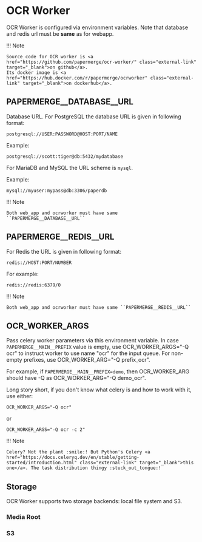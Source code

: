 # OCR Worker

OCR Worker is configured via environment variables.
Note that database and redis url must be **same** as for webapp.


!!! Note

	Source code for OCR worker is <a href="https://github.com/papermerge/ocr-worker/" class="external-link" target="_blank">on github</a>.
	Its docker image is <a href="https://hub.docker.com/r/papermerge/ocrworker" class="external-link" target="_blank">on dockerhub</a>.

## PAPERMERGE__DATABASE__URL

Database URL. For PostgreSQL the database URL is given in following format:

```
postgresql://USER:PASSWORD@HOST:PORT/NAME
```

Example:

```
postgresql://scott:tiger@db:5432/mydatabase
```


For MariaDB and MySQL the URL scheme is `mysql`.

Example:

```
mysql://myuser:mypass@db:3306/paperdb
```

!!! Note

    Both web_app and ocrworker must have same ``PAPERMERGE__DATABASE__URL``


## PAPERMERGE__REDIS__URL

For Redis the URL is given in following format:

```
redis://HOST:PORT/NUMBER
```

For example:

```
redis://redis:6379/0
```

!!! Note

    Both web_app and ocrworker must have same ``PAPERMERGE__REDIS__URL``

## OCR_WORKER_ARGS

Pass celery worker parameters via this environment variable.
In case `PAPERMERGE__MAIN__PREFIX` value is empty, use OCR_WORKER_ARGS="-Q ocr" to
instruct worker to use name "ocr" for the input queue.
For non-empty prefixes, use OCR_WORKER_ARG="-Q prefix_ocr".

For example, if `PAPERMERGE__MAIN__PREFIX=demo`, then OCR_WORKER_ARG should have -Q as OCR_WORKER_ARG="-Q demo_ocr".

Long story short, if you don't know what celery is and how to work with it, use either:

`OCR_WORKER_ARGS="-Q ocr"`

or

`OCR_WORKER_ARGS="-Q ocr -c 2"`

!!! Note

	Celery? Not the plant :smile:! But Python's Celery <a href="https://docs.celeryq.dev/en/stable/getting-started/introduction.html" class="external-link" target="_blank">this one</a>. The task distribution thingy :stuck_out_tongue:!


## Storage

OCR Worker supports two storage backends: local file system and S3.

### Media Root


### S3

